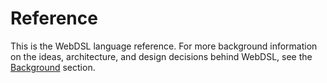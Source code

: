 # Reference

This is the WebDSL language reference. For more background information on the ideas, architecture, and design decisions behind WebDSL, see the [Background](../background/) section.
